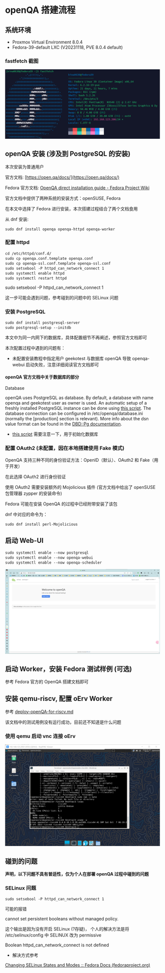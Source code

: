 # openQA 搭建流程

## 系统环境

+ Proxmox Virtual Environment 8.0.4
+ Fedora-39-default LXC (V20231118, PVE 8.0.4 default)

### fastfetch 截图

![1721034396445](image/openQA-setup/1721034396445.png)

## openQA 安装 (涉及到 PostgreSQL 的安装)

本次安装为普通用户

官方文档: [https://open.qa/docs/](https://open.qa/docs/)

Fedora 官方文档: [OpenQA direct installation guide - Fedora Project Wiki](https://fedoraproject.org/wiki/OpenQA_direct_installation_guide)

官方文档中提供了两种系统的安装方式：openSUSE, Fedora

在本文中选择了 Fedora 进行安装，本次搭建过程结合了两个文档食用

从 dnf 安装:

```shell
sudo dnf install openqa openqa-httpd openqa-worker
```

### 配置 httpd

```shell
cd /etc/httpd/conf.d/
sudo cp openqa.conf.template openqa.conf
sudo cp openqa-ssl.conf.template openqa-ssl.conf
sudo setsebool -P httpd_can_network_connect 1
sudo systemctl enable httpd
sudo systemctl restart httpd
```

sudo setsebool -P httpd_can_network_connect 1

这一步可能会遇到问题，参考碰到的问题中的 SELinux 问题

### 安装 PostgreSQL

```shell
sudo dnf install postgresql-server
sudo postgresql-setup --initdb
```

本文中为同一内网下的数据库，具体配置细节不再阐述，参照官方文档即可

本次配置过程中遇到的问题有：

+ 未配置安装教程中指定用户 geekotest 与数据库 openQA 导致 openqa-webui 启动失败，注意详细阅读官方文档即可

#### openQA 官方文档中关于数据库的部分

Database

openQA uses PostgreSQL as database. By default, a database with name openqa and geekotest user as owner is used. An automatic setup of a freshly installed PostgreSQL instance can be done using [this script](https://github.com/os-autoinst/openQA/blob/master/script/setup-db). The database connection can be configured in /etc/openqa/database.ini (normally the [production] section is relevant). More info about the dsn value format can be found in the [DBD::Pg documentation](https://metacpan.org/pod/DBD::Pg#DBI-Class-Methods).

+ [this script](https://github.com/os-autoinst/openQA/blob/master/script/setup-db) 需要注意一下，用于初始化数据库

### 配置 OAuth2 (未配置，因在本地搭建使用 Fake 模式)

OpenQA 支持三种不同的身份验证方法：OpenID（默认）、OAuth2 和 Fake（用于开发）

在此选择 OAuth2 进行身份验证

使用 OAuth2 需要安装额外的 Mojolicious 插件 (官方文档中给出了 openSUSE 包管理器 zypper 的安装命令)

Fedora 可能在安装 OpenQA 的过程中已经附带安装了该包

dnf 中对应的命令为：

```shell
sudo dnf install perl-Mojolicious
```

## 启动 Web-UI

```shell
sudo systemctl enable --now postgresql
sudo systemctl enable --now openqa-webui
sudo systemctl enable --now openqa-scheduler

```

![1721178692881](image/openQA-setup/1721178692881.png)

## 启动 Worker，安装 Fedora 测试样例 (可选)

参考 Fedora 官方的 OpenQA 搭建文档即可

## 安装 qemu-riscv, 配置 oErv Worker

参考 [deploy-openQA-for-riscv.md](https://gitee.com/lvxiaoqian/memo/blob/master/deploy-openQA-for-riscv.md)

该文档中的测试用例没有运行成功，目前还不知道是什么问题

### 使用 qemu 启动 vnc 连接 oErv

![1721291375684](image/openQA-setup/1721291375684.png)

## 碰到的问题

**声明，以下问题不具有普适性，仅为个人在部署 openQA 过程中碰到的问题**

### SELinux 问题

```shell
sudo setsebool -P httpd_can_network_connect 1
```

可能的报错

cannot set persistent booleans without managed policy.

这个输出是因为没有开启 SELinux (?存疑)， 个人的解决方法是将 /etc/selinux/config 中 SELINUX 改为 permissive

Boolean httpd_can_network_connect is not defined

+ 解决方式参考

 [Changing SELinux States and Modes :: Fedora Docs (fedoraproject.org)](https://docs.fedoraproject.org/en-US/quick-docs/selinux-changing-states-and-modes/)
